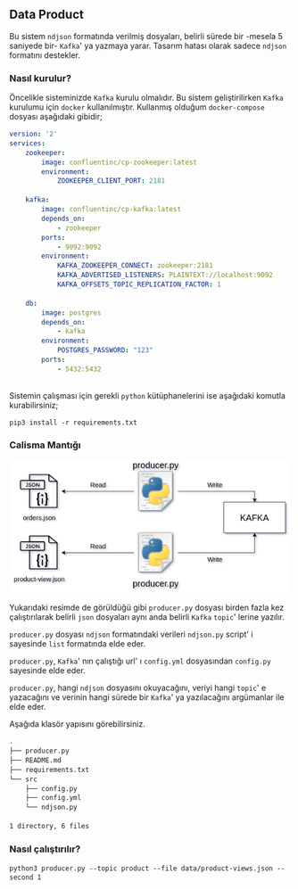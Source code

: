 ## Data Product

Bu sistem `ndjson` formatında verilmiş dosyaları, belirli sürede bir -mesela 5 saniyede bir- `Kafka`' ya yazmaya yarar. Tasarım hatası olarak sadece `ndjson` formatını destekler.

### Nasıl kurulur?

Öncelikle sisteminizde `Kafka` kurulu olmalıdır. Bu sistem geliştirilirken `Kafka` kurulumu için `docker` kullanılmıştır. Kullanmış olduğum `docker-compose` dosyası aşağıdaki gibidir;

```yaml
version: '2'
services: 
    zookeeper:
        image: confluentinc/cp-zookeeper:latest
        environment: 
            ZOOKEEPER_CLIENT_PORT: 2181
    
    kafka:
        image: confluentinc/cp-kafka:latest
        depends_on: 
            - zookeeper
        ports: 
            - 9092:9092
        environment: 
            KAFKA_ZOOKEEPER_CONNECT: zookeeper:2181
            KAFKA_ADVERTISED_LISTENERS: PLAINTEXT://localhost:9092
            KAFKA_OFFSETS_TOPIC_REPLICATION_FACTOR: 1
    
    db:
        image: postgres
        depends_on: 
            - kafka
        environment:
            POSTGRES_PASSWORD: "123"
        ports:
            - 5432:5432
            
```

Sistemin çalışması için gerekli `python` kütüphanelerini ise aşağıdaki komutla kurabilirsiniz;

```
pip3 install -r requirements.txt
```

### Calisma Mantığı

![diagram](img/diagram.png)

Yukarıdaki resimde de görüldüğü gibi `producer.py` dosyası birden fazla kez çalıştırılarak belirli `json` dosyaları aynı anda belirli `Kafka` `topic`' lerine yazılır.


`producer.py` dosyası `ndjson` formatındaki verileri `ndjson.py` script' i sayesinde `list` formatında elde eder.

`producer.py`, `Kafka`' nın çalıştığı url' ı `config.yml` dosyasından `config.py` sayesinde elde eder.

`producer.py`, hangi `ndjson` dosyasını okuyacağını, veriyi hangi `topic`' e yazacağını ve verinin hangi sürede bir  `Kafka`' ya yazılacağını argümanlar ile elde eder.

Aşağıda klasör yapısını görebilirsiniz.

```bash
.
├── producer.py
├── README.md
├── requirements.txt
└── src
    ├── config.py
    ├── config.yml
    └── ndjson.py

1 directory, 6 files
```

### Nasıl çalıştırılır?

```
python3 producer.py --topic product --file data/product-views.json --second 1
```
